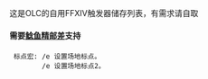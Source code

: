这是OLC的自用FFXIV触发器储存列表，有需求请自取


#### 需要[鲶鱼精邮差](https://nga.178.com/read.php?tid=19724323)支持
     标点宏: /e 设置场地标点。
            /e 设置场地标点2。